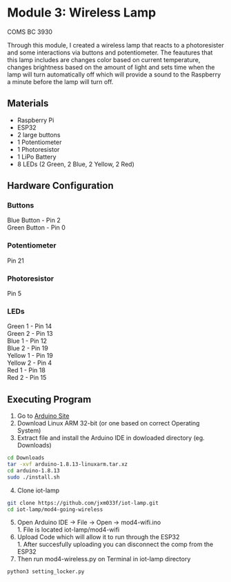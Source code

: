 # Module 3: Wireless Lamp
COMS BC 3930

Through this module, I created a wireless lamp that reacts to a photoresister and some interactions via buttons and potentiometer. The feautures that this lamp includes are changes color based on current temperature, changes brightness based on the amount of light and sets time when the lamp will turn automatically off which will provide a sound to the Raspberry a minute before the lamp will turn off.

## Materials
- Raspberry Pi
- ESP32
- 2 large buttons
- 1 Potentiometer
- 1 Photoresistor
- 1 LiPo Battery
- 8 LEDs (2 Green, 2 Blue, 2 Yellow, 2 Red)

## Hardware Configuration
### Buttons
Blue Button  - Pin 2 <br />
Green Button - Pin 0 <br />

### Potentiometer
Pin 21

### Photoresistor
Pin 5

### LEDs
Green 1 - Pin 14 <br />
Green 2 - Pin 13 <br />
Blue 1 - Pin 12 <br />
Blue 2 - Pin 19 <br />
Yellow 1 - Pin 19 <br />
Yellow 2 - Pin 4 <br />
Red 1 - Pin 18 <br />
Red 2 - Pin 15 <br />

## Executing Program
1. Go to [Arduino Site](https://www.arduino.cc/en/software)
2. Download Linux ARM 32-bit (or one based on correct Operating System)
3. Extract file and install the Arduino IDE in dowloaded directory (eg. Downloads)
```bash
cd Downloads
tar -xvf arduino-1.8.13-linuxarm.tar.xz
cd arduino-1.8.13
sudo ./install.sh
```
4. Clone iot-lamp
```bash
git clone https://github.com/jxm033f/iot-lamp.git
cd iot-lamp/mod4-going-wireless
```
5. Open Arduino IDE -> File -> Open -> mod4-wifi.ino <br />
        1. File is located iot-lamp/mod4-wifi
6. Upload Code which will allow it to run through the ESP32 <br />
        1. After succesfully uploading you can disconnect the comp from the ESP32
7. Then run mod4-wireless.py on Terminal in iot-lamp directory
```bash
python3 setting_locker.py
```
